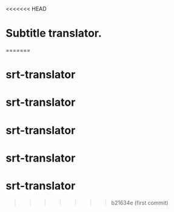 <<<<<<< HEAD
# Subtitle translator.
=======
# srt-translator
# srt-translator
# srt-translator
# srt-translator
# srt-translator
>>>>>>> b21634e (first commit)
